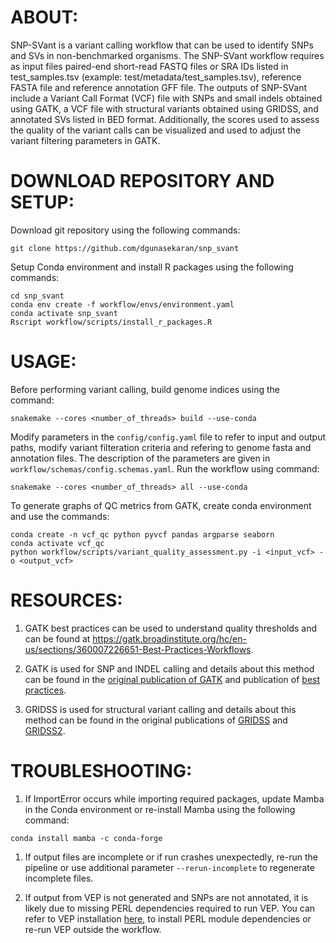 # ABOUT:

SNP-SVant is a variant calling workflow that can be used to identify SNPs and SVs in non-benchmarked organisms. The SNP-SVant workflow requires as input files paired-end short-read FASTQ files or SRA IDs listed in test_samples.tsv (example: test/metadata/test_samples.tsv), reference FASTA file and reference annotation GFF file. The outputs of SNP-SVant include a Variant Call Format (VCF) file with SNPs and small indels obtained using GATK, a VCF file with structural variants obtained using GRIDSS, and annotated SVs listed in BED format. Additionally, the scores used to assess the quality of the variant calls can be visualized and used to adjust the variant filtering parameters in GATK.

# DOWNLOAD REPOSITORY AND SETUP:

Download git repository using the following commands:

```
git clone https://github.com/dgunasekaran/snp_svant
```

Setup Conda environment and install R packages using the following commands:

```
cd snp_svant
conda env create -f workflow/envs/environment.yaml
conda activate snp_svant
Rscript workflow/scripts/install_r_packages.R
```

# USAGE:

Before performing variant calling, build genome indices using the command:

```
snakemake --cores <number_of_threads> build --use-conda
```

Modify parameters in the `config/config.yaml` file to refer to input and output paths, modify variant filteration criteria and refering to genome fasta and annotation files. The description of the parameters are given in `workflow/schemas/config.schemas.yaml`. Run the workflow using command:

```
snakemake --cores <number_of_threads> all --use-conda
```

To generate graphs of QC metrics from GATK, create conda environment and use the commands:

```
conda create -n vcf_qc python pyvcf pandas argparse seaborn
conda activate vcf_qc
python workflow/scripts/variant_quality_assessment.py -i <input_vcf> -o <output_vcf> 
```

# RESOURCES:

1. GATK best practices can be used to understand quality thresholds and can be found at https://gatk.broadinstitute.org/hc/en-us/sections/360007226651-Best-Practices-Workflows.

1. GATK is used for SNP and INDEL calling and details about this method can be found in the [original publication of GATK](https://pubmed.ncbi.nlm.nih.gov/20644199/) and publication of [best practices](https://pubmed.ncbi.nlm.nih.gov/25431634/).

1. GRIDSS is used for structural variant calling and details about this method can be found in the original publications of [GRIDSS](https://www.ncbi.nlm.nih.gov/pmc/articles/PMC5741059/) and [GRIDSS2](https://genomebiology.biomedcentral.com/articles/10.1186/s13059-021-02423-x).


# TROUBLESHOOTING:

1. If ImportError occurs while importing required packages, update Mamba in the Conda environment or re-install Mamba using the following command:

```
conda install mamba -c conda-forge
```

1. If output files are incomplete or if run crashes unexpectedly, re-run the pipeline or use additional parameter `--rerun-incomplete` to regenerate incomplete files.

1. If output from VEP is not generated and SNPs are not annotated, it is likely due to missing PERL dependencies required to run VEP. You can refer to VEP installation [here](https://useast.ensembl.org/info/docs/tools/vep/index.html), to install PERL module dependencies or re-run VEP outside the workflow. 


